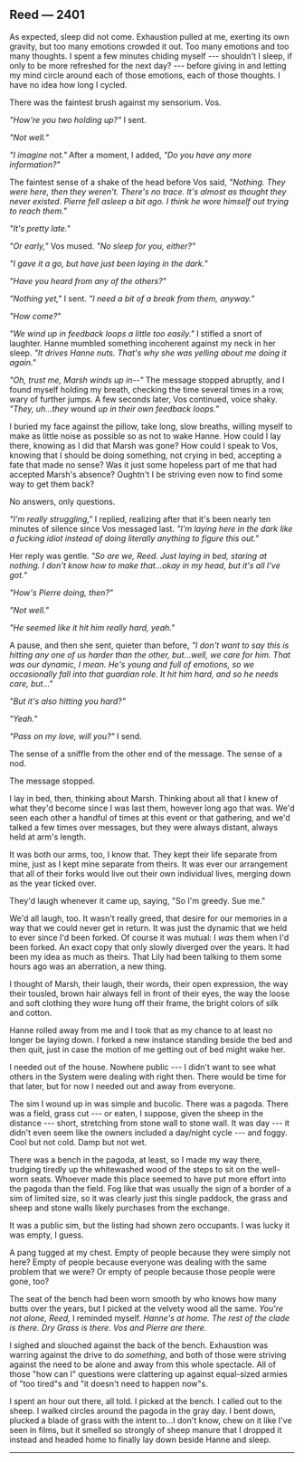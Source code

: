 ## Reed — 2401

As expected, sleep did not come. Exhaustion pulled at me, exerting its own gravity, but too many emotions crowded it out. Too many emotions and too many thoughts. I spent a few minutes chiding myself --- shouldn't I sleep, if only to be more refreshed for the next day? --- before giving in and letting my mind circle around each of those emotions, each of those thoughts. I have no idea how long I cycled.

There was the faintest brush against my sensorium. Vos.

*"How're you two holding up?"* I sent.

*"Not well."*

*"I imagine not."* After a moment, I added, *"Do you have any more information?"*

The faintest sense of a shake of the head before Vos said, *"Nothing. They were here, then they weren't. There's no trace. It's almost as thought they never existed. Pierre fell asleep a bit ago. I think he wore himself out trying to reach them."*

*"It's pretty late."*

*"Or early,"* Vos mused. *"No sleep for you, either?"*

*"I gave it a go, but have just been laying in the dark."*

*"Have you heard from any of the others?"*

*"Nothing yet,"* I sent. *"I need a bit of a break from them, anyway."*

*"How come?"*

*"We wind up in feedback loops a little too easily."* I stifled a snort of laughter. Hanne mumbled something incoherent against my neck in her sleep. *"It drives Hanne nuts. That's why she was yelling about me doing it again."*

*"Oh, trust me, Marsh winds up in--"* The message stopped abruptly, and I found myself holding my breath, checking the time several times in a row, wary of further jumps. A few seconds later, Vos continued, voice shaky. *"They, uh...they* wound *up in their own feedback loops."*

I buried my face against the pillow, take long, slow breaths, willing myself to make as little noise as possible so as not to wake Hanne. How could I lay there, knowing as I did that Marsh was gone? How could I speak to Vos, knowing that I should be doing something, not crying in bed, accepting a fate that made no sense? Was it just some hopeless part of me that had accepted Marsh's absence? Oughtn't I be striving even now to find some way to get them back?

No answers, only questions.

*"I'm really struggling,"* I replied, realizing after that it's been nearly ten minutes of silence since Vos messaged last. *"I'm laying here in the dark like a fucking idiot instead of doing literally anything to figure this out."*

Her reply was gentle. *"So are we, Reed. Just laying in bed, staring at nothing. I don't know how to make that...okay in my head, but it's all I've got."*

*"How's Pierre doing, then?"*

*"Not well."*

*"He seemed like it hit him really hard, yeah."*

A pause, and then she sent, quieter than before, *"I don't want to say this is hitting any one of us harder than the other, but...well, we care for him. That was our dynamic, I mean. He's young and full of emotions, so we occasionally fall into that guardian role. It hit him hard, and so he needs care, but..."*

*"But it's also hitting you hard?"*

*"Yeah."*

*"Pass on my love, will you?"* I send. 

The sense of a sniffle from the other end of the message. The sense of a nod.

The message stopped.

I lay in bed, then, thinking about Marsh. Thinking about all that I knew of what they'd become since I was last them, however long ago that was. We'd seen each other a handful of times at this event or that gathering, and we'd talked a few times over messages, but they were always distant, always held at arm's length.

It was both our arms, too, I know that. They kept their life separate from mine, just as I kept mine separate from theirs. It was ever our arrangement that all of their forks would live out their own individual lives, merging down as the year ticked over.

They'd laugh whenever it came up, saying, "So I'm greedy. Sue me."

We'd all laugh, too. It wasn't really greed, that desire for our memories in a way that we could never get in return. It was just the dynamic that we held to ever since I'd been forked. Of course it was mutual: I *was* them when I'd been forked. An exact copy that only slowly diverged over the years. It had been my idea as much as theirs. That Lily had been talking to them some hours ago was an aberration, a new thing.

I thought of Marsh, their laugh, their words, their open expression, the way their tousled, brown hair always fell in front of their eyes, the way the loose and soft clothing they wore hung off their frame, the bright colors of silk and cotton.

Hanne rolled away from me and I took that as my chance to at least no longer be laying down. I forked a new instance standing beside the bed and then quit, just in case the motion of me getting out of bed might wake her.

I needed out of the house. Nowhere public --- I didn't want to see what others in the System were dealing with right then. There would be time for that later, but for now I needed out and away from everyone.

The sim I wound up in was simple and bucolic. There was a pagoda. There was a field, grass cut --- or eaten, I suppose, given the sheep in the distance --- short, stretching from stone wall to stone wall. It was day --- it didn't even seem like the owners included a day/night cycle --- and foggy. Cool but not cold. Damp but not wet.

There was a bench in the pagoda, at least, so I made my way there, trudging tiredly up the whitewashed wood of the steps to sit on the well-worn seats. Whoever made this place seemed to have put more effort into the pagoda than the field. Fog like that was usually the sign of a border of a sim of limited size, so it was clearly just this single paddock, the grass and sheep and stone walls likely purchases from the exchange.

It was a public sim, but the listing had shown zero occupants. I was lucky it was empty, I guess. 

A pang tugged at my chest. Empty of people because they were simply not here? Empty of people because everyone was dealing with the same problem that we were? Or empty of people because those people were gone, too?

The seat of the bench had been worn smooth by who knows how many butts over the years, but I picked at the velvety wood all the same. *You're not alone, Reed,* I reminded myself. *Hanne's at home. The rest of the clade is there. Dry Grass is there. Vos and Pierre are there.*

I sighed and slouched against the back of the bench. Exhaustion was warring against the drive to do *something*, and both of those were striving against the need to be alone and away from this whole spectacle. All of those "how can I" questions were clattering up against equal-sized armies of "too tired"s and "it doesn't need to happen now"s.

I spent an hour out there, all told. I picked at the bench. I called out to the sheep. I walked circles around the pagoda in the gray day. I bent down, plucked a blade of grass with the intent to...I don't know, chew on it like I've seen in films, but it smelled so strongly of sheep manure that I dropped it instead and headed home to finally lay down beside Hanne and sleep.

-----
